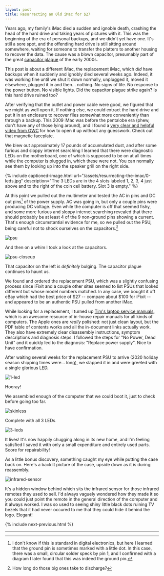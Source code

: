 ```yaml
---
layout: post
title: Resurrecting an Old iMac for $27
---
```


Years ago, my family's iMac died a sudden and ignoble death, crashing the head of the hard drive and taking years of pictures with it. This was the beginning of the era of personal backups, and we didn't yet have one. It's still a sore spot, and the offending hard drive is still sitting around somewhere, waiting for someone to transfer the platters to another housing to recover the data. The cause was a blown capacitor, presumably part of the great [capacitor plague](https://en.wikipedia.org/wiki/Capacitor_plague) of the early 2000s.

This post is about a different iMac, the replacement iMac, which _did_ have backups when it suddenly and ignobly died several weeks ago. Indeed, it was working fine until we shut it down normally, unplugged it, moved it elsewhere, plugged it in and then... nothing. No signs of life. No response to the power button. No visible lights. Did the capacitor plague strike again? Is this hard drive ruined too?

After verifying that the outlet and power cable were good, we figured that we might as well open it. If nothing else, we could extract the hard drive and put it in an enclosure to recover files somewhat more conveniently than through a backup. This 2009 iMac was before the pentalobe era (phew, don't have any of those lying around), and I found a [very clear and helpful video from OWC](https://www.youtube.com/watch?v=U_Jjyt5XpJ4) for how to open it up without any guesswork. Check out that magnetic faceplate.

We blew out approximately 17 pounds of accumulated dust, and after some furious and sloppy internet searching I learned that there were diagnostic LEDs on the motherboard, one of which is supposed to be on at all times while the computer is plugged in, which these were not. You can normally see them by looking up into the speaker grill on the right side.

{% include captioned-image.html
url="/assets/resurrecting-the-imac/0-leds.jpg"
description="The 3 LEDs are in the 4 slots labeled 1, 2, 3, 4 just above and to the right of the coin cell battery. Slot 3 is empty."
%}

At this point we pulled out the multimeter and tested the AC in pins and DC out pins[^1] of the power supply. AC was going in, but only a couple pins were producing DC voltage. Even while the computer is off that seemed fishy, and some more furious and sloppy internet searching revealed that there should probably be at least 4 of the 9 non-ground pins showing a current. That's enough circumstantial evidence for me, so we pulled out the PSU, being careful not to shock ourselves on the capacitors.[^2]

![psu](/assets/resurrecting-the-imac/psu.jpg)

And then on a whim I took a look at the capacitors.

![psu-closeup](/assets/resurrecting-the-imac/psu-closeup.jpg)

That capacitor on the left is _definitely_ bulging. The capacitor plague continues to haunt us.

We found and ordered the replacement PSU, which was a slightly confusing process since iFixit and a couple other sites seemed to list PSUs that looked different but whose model numbers matched. In any case, we bought it off eBay which had the best price of $27 -- compare about $100 for iFixit -- and appeared to be an authentic PSU pulled from another iMac.

While looking for a replacement, I turned up [Tim's laptop service manuals](https://tim.id.au/blog/tims-laptop-service-manuals/), which is an awesome resource of in-house repair manuals for all kinds of computers. The Apple ones are _really_ polished: not just clean layout, but the PDF table of contents works and all the in-document links actually work. They also have extremely clear disassembly instructions, symptom descriptions and diagnosis steps. I followed the steps for "No Power, Dead Unit" and it quickly led to the diagnosis: "Replace power supply". Nice to have confirmation.

After waiting several weeks for the replacement PSU to arrive (2020 holiday season shipping times were... long), we slapped it in and were greeted with a single glorious LED.

![1-led](/assets/resurrecting-the-imac/1-led.jpg)

Hooray!

We assembled enough of the computer that we could boot it, just to check before going too far.

![skinless](/assets/resurrecting-the-imac/skinless.jpg)

Complete with all 3 LEDs.

![3-leds](/assets/resurrecting-the-imac/3-leds.jpg)

It lives! It's now happily chugging along in its new home, and I'm feeling satisfied I saved it with only a small expenditure and entirely used parts. Score for repairability!

As a little bonus discovery, something caught my eye while putting the case back on. Here's a backlit picture of the case, upside down as it is during reassembly.

![infrared-sensor](/assets/resurrecting-the-imac/infrared-sensor.jpg)

It's a hidden window behind which sits the infrared sensor for those infrared remotes they used to sell. I'd always vaguely wondered how they made it so you could just point the remote in the general direction of the computer and it always worked. I was so used to seeing shiny little black dots ruining TV bezels that it had never occured to me that they could hide it behind the logo. Elegant!

{% include next-previous.html %}

-------------------------------------------------------------------------------

[^1]: I don't know if this is standard in digital electronics, but here I learned that the ground pin is sometimes marked with a little dot. In this case, there was a small, circular solder speck by pin 1, and I confirmed with a diagram I later found that this was indeed the ground pin.
[^2]: How long do those big ones take to discharge?
